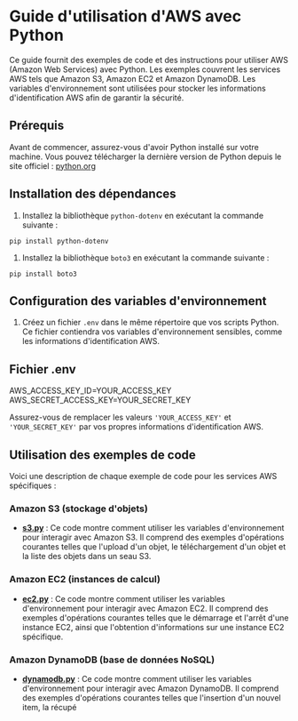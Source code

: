 # Guide d'utilisation d'AWS avec Python

Ce guide fournit des exemples de code et des instructions pour utiliser AWS (Amazon Web Services) avec Python. Les exemples couvrent les services AWS tels que Amazon S3, Amazon EC2 et Amazon DynamoDB. Les variables d'environnement sont utilisées pour stocker les informations d'identification AWS afin de garantir la sécurité.

## Prérequis

Avant de commencer, assurez-vous d'avoir Python installé sur votre machine. Vous pouvez télécharger la dernière version de Python depuis le site officiel : [python.org](https://www.python.org/downloads/)

## Installation des dépendances

1. Installez la bibliothèque `python-dotenv` en exécutant la commande suivante :

`pip install python-dotenv`

1. Installez la bibliothèque `boto3` en exécutant la commande suivante :

`pip install boto3`

## Configuration des variables d'environnement

1. Créez un fichier `.env` dans le même répertoire que vos scripts Python. Ce fichier contiendra vos variables d'environnement sensibles, comme les informations d'identification AWS.

## Fichier .env

AWS_ACCESS_KEY_ID=YOUR_ACCESS_KEY
AWS_SECRET_ACCESS_KEY=YOUR_SECRET_KEY

Assurez-vous de remplacer les valeurs `'YOUR_ACCESS_KEY'` et `'YOUR_SECRET_KEY'` par vos propres informations d'identification AWS.

## Utilisation des exemples de code

Voici une description de chaque exemple de code pour les services AWS spécifiques :

### Amazon S3 (stockage d'objets)

- **[s3.py](s3.py)** : Ce code montre comment utiliser les variables d'environnement pour interagir avec Amazon S3. Il comprend des exemples d'opérations courantes telles que l'upload d'un objet, le téléchargement d'un objet et la liste des objets dans un seau S3.

### Amazon EC2 (instances de calcul)

- **[ec2.py](ec2.py)** : Ce code montre comment utiliser les variables d'environnement pour interagir avec Amazon EC2. Il comprend des exemples d'opérations courantes telles que le démarrage et l'arrêt d'une instance EC2, ainsi que l'obtention d'informations sur une instance EC2 spécifique.

### Amazon DynamoDB (base de données NoSQL)

- **[dynamodb.py](dynamodb.py)** : Ce code montre comment utiliser les variables d'environnement pour interagir avec Amazon DynamoDB. Il comprend des exemples d'opérations courantes telles que l'insertion d'un nouvel item, la récupé
